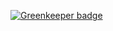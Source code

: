 
[![Greenkeeper badge](https://badges.greenkeeper.io/chiaweilee/app.vue.svg)](https://greenkeeper.io/)
